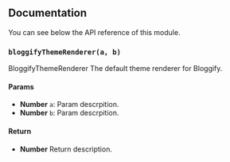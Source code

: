 ## Documentation

You can see below the API reference of this module.

### `bloggifyThemeRenderer(a, b)`
BloggifyThemeRenderer
The default theme renderer for Bloggify.

#### Params
- **Number** `a`: Param descrpition.
- **Number** `b`: Param descrpition.

#### Return
- **Number** Return description.

